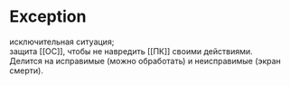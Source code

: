 # Exception

исключительная ситуация; 
защита [[ОС]], чтобы не навредить [[ПК]] своими действиями. 
Делится на исправимые (можно обработать) и неисправимые (экран смерти).
